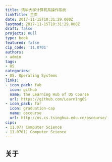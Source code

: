 ```yaml
---
title: 清华大学计算机系操作系统
linkTitle: 主页
date: 2017-11-15T10:31:29.000Z
lastmod: 2017-11-15T10:31:29.000Z
draft: false
projects: null
type: book
featured: false
cip_code: '11.0701'
authors:
- admin
tags:
- OS
categories:
- OS. Operating Systems
links:
- icon_pack: fab
  icon: github
  name: the Learning Hub of OS Course
  url: https://github.com/LearningOS
- icon_pack: far
  icon: graduation-cap
  name: oscourse
  url: http://os.cs.tsinghua.edu.cn/oscourse/
cips:
- 11.07) Computer Science
- 11.0701) Computer Science
---
```


## 关于

